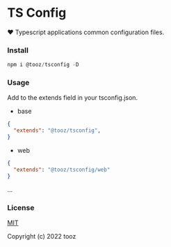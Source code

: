 # TS Config

:heart: Typescript applications common configuration files.

### Install

```js
npm i @tooz/tsconfig -D
```

### Usage

Add to the extends field in your tsconfig.json.

- base

```json
{
  "extends": "@tooz/tsconfig",
}
```

- web

```json
{
  "extends": "@tooz/tsconfig/web"
}
```

...

### License

[MIT](https://github.com/zhou-tao/tsconfig/blob/main/LICENSE)

Copyright (c) 2022 tooz